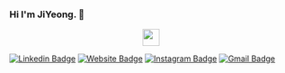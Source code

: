 ### Hi I'm JiYeong. 👋

<!--
**JiYeongAn/JiYeongAn** is a ✨ _special_ ✨ repository because its `README.md` (this file) appears on your GitHub profile.

Here are some ideas to get you started:

- 🔭 I’m currently working on ...
- 🌱 I’m currently learning ...
- 👯 I’m looking to collaborate on ...
- 🤔 I’m looking for help with ...
- 💬 Ask me about ...
- 📫 How to reach me: ...
- 😄 Pronouns: ...
- ⚡ Fun fact: ...
-->

<div align="center">
  <img src="https://img.shields.io/github/gist/stars/JiYeongAn?style=social" alt-text="Github" height="30"/>
</div>


[![Linkedin Badge](https://img.shields.io/badge/-jlim-blue?style=flat&logo=Linkedin&logoColor=white&link=https://www.linkedin.com/in/ji-yeong-an-310219247/)](https://www.linkedin.com/in/ji-yeong-an-310219247/)
[![Website Badge](https://img.shields.io/badge/-JiYeongAn.me-47CCCC?style=flat&logo=Google-Chrome&logoColor=white&link=https://JiYeongAn.me)](https://JiYeongAn.me)
[![Instagram Badge](https://img.shields.io/badge/-@__JiYeongAn-purple?style=flat&logo=instagram&logoColor=white&link=https://instagram.com/a.jyeong/)](https://instagram.com/_jessicaalim)
[![Gmail Badge](https://img.shields.io/badge/-JiYeongAn-c14438?style=flat&logo=Gmail&logoColor=white&link=mailto:blooming.jyeong@gmail.com)](mailto:blooming.jyeong@gmail.com)
